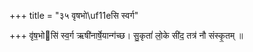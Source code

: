 +++
title = "३५ वृषभो\uf11eसि स्वर्ग"

+++
वृ॑ष॒भोसि॑ स्व॒र्ग ऋषी॑नार्षे॒यान्ग॑च्छ। सु॒कृतां॑ लो॒के सी॑द॒ तत्र॑ नौ संस्कृ॒तम् ॥